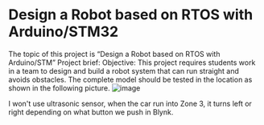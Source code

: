 # Design a Robot based on RTOS with Arduino/STM32 
The topic of this project is “Design a Robot based on RTOS with Arduino/STM”
Project brief:
Objective: This project requires students work in a team to design and build a robot system that can run straight and avoids obstacles. The complete model should be tested in the location as shown in the following picture.
![image](https://user-images.githubusercontent.com/94332454/169313978-63364693-548a-497b-98c8-623b99803d6b.png)

I won't use ultrasonic sensor, when the car run into Zone 3, it turns left or right depending on what button we push in Blynk.
